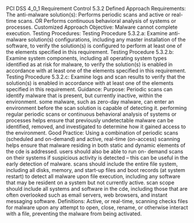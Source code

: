 PCI DSS 4_0_1 Requirement Control 5.3.2 Defined Approach Requirements: The anti-malware solution(s): Performs periodic scans and active or real-time scans. OR Performs continuous behavioral analysis of systems or processes. Customized Approach Objective: Malware cannot complete execution. Testing Procedures: Testing Procedure 5.3.2.a: Examine anti-malware solution(s) configurations, including any master installation of the software, to verify the solution(s) is configured to perform at least one of the elements specified in this requirement. Testing Procedure 5.3.2.b: Examine system components, including all operating system types identified as at risk for malware, to verify the solution(s) is enabled in accordance with at least one of the elements specified in this requirement. Testing Procedure 5.3.2.c: Examine logs and scan results to verify that the solution(s) is enabled in accordance with at least one of the elements specified in this requirement. Guidance: Purpose: Periodic scans can identify malware that is present, but currently inactive, within the environment. some malware, such as zero-day malware, can enter an environment before the scan solution is capable of detecting it. performing regular periodic scans or continuous behavioral analysis of systems or processes helps ensure that previously undetectable malware can be identified, removed, and investigated to determine how it gained access to the environment. Good Practice: Using a combination of periodic scans (scheduled and on-demand) and active, real-time (on-access) scanning helps ensure that malware residing in both static and dynamic elements of the cde is addressed. users should also be able to run on- demand scans on their systems if suspicious activity is detected – this can be useful in the early detection of malware. scans should include the entire file system, including all disks, memory, and start-up files and boot records (at system restart) to detect all malware upon file execution, including any software that may be resident on a system but not currently active. scan scope should include all systems and software in the cde, including those that are often overlooked such as email servers, web browsers, and instant messaging software. Definitions: Active, or real-time, scanning checks files for malware upon any attempt to open, close, rename, or otherwise interact with a file, preventing the malware from being activated.